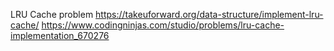 LRU Cache problem
https://takeuforward.org/data-structure/implement-lru-cache/
https://www.codingninjas.com/studio/problems/lru-cache-implementation_670276